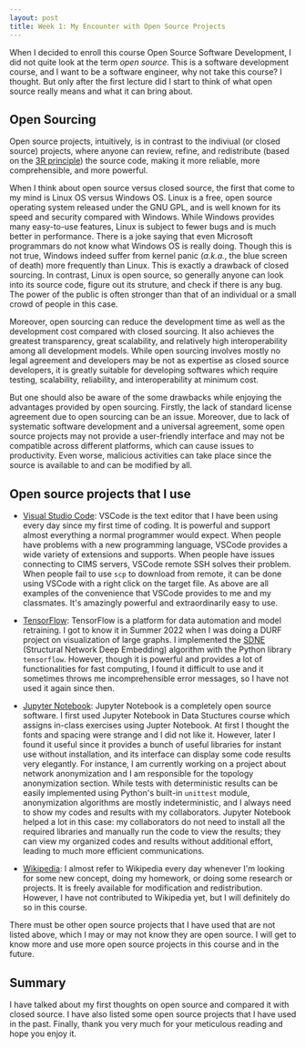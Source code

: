 ```yaml
---
layout: post
title: Week 1: My Encounter with Open Source Projects
---
```


When I decided to enroll this course Open Source Software Development, I did not quite look at the term *open source*. This is a software development course, and I want to be a software engineer, why not take this course? I thought. But only after the first lecture did I start to think of what open source really means and what it can bring about.

## Open Sourcing

Open source projects, intuitively, is in contrast to the indiviual (or closed source) projects, where anyone can review, refine, and redistribute (based on the [3R principle](https://en.wikipedia.org/wiki/Three_Rs_(animal_research))) the source code, making it more reliable, more comprehensible, and more powerful.

When I think about open source versus closed source, the first that come to my mind is Linux OS versus Windows OS. Linux is a free, open source operating system released under the GNU GPL, and is well known for its speed and security compared with Windows. While Windows provides many easy-to-use features, Linux is subject to fewer bugs and is much better in performance. There is a joke saying that even Microsoft programmars do not know what Windows OS is really doing. Though this is not true, Windows indeed suffer from kernel panic (*a.k.a.*, the blue screen of death) more frequently than Linux. This is exactly a drawback of closed sourcing. In contrast, Linux is open source, so generally anyone can look into its source code, figure out its struture, and check if there is any bug. The power of the public is often stronger than that of an individual or a small crowd of people in this case.

Moreover, open sourcing can reduce the development time as well as the development cost compared with closed sourcing. It also achieves the greatest transparency, great scalability, and relatively high interoperability among all development models. While open sourcing involves mostly no legal agreement and developers may be not as expertise as closed source developers, it is greatly suitable for developing softwares which require testing, scalability, reliability, and interoperability at minimum cost.

But one should also be aware of the some drawbacks while enjoying the advantages provided by open sourcing. Firstly, the lack of standard license agreement due to open sourcing can be an issue. Moreover, due to lack of systematic software development and a universal agreement, some open source projects may not provide a user-friendly interface and may not be compatible across different platforms, which can cause issues to productivity. Even worse, malicious activities can take place since the source is available to and can be modified by all.

## Open source projects that I use

- [Visual Studio Code](https://code.visualstudio.com): VSCode is the text editor that I have been using every day since my first time of coding. It is powerful and support almost everything a normal programmer would expect. When people have problems with a new programming language, VSCode provides a wide variety of extensions and supports. When people have issues connecting to CIMS servers, VSCode remote SSH solves their problem. When people fail to use `scp` to download from remote, it can be done using VSCode with a right click on the target file. As above are all examples of the convenience that VSCode provides to me and my classmates. It's amazingly powerful and extraordinarily easy to use.

- [TensorFlow](https://www.tensorflow.org): TensorFlow is a platform for data automation and model retraining. I got to know it in Summer 2022 when I was doing a DURF project on visualization of large graphs. I implemented the [SDNE](https://github.com/Charlie-XIAO/Large-graph-visualization/blob/master/embedders/previous_works/SDNE.py) (Structural Network Deep Embedding) algorithm with the Python library `tensorflow`. However, though it is powerful and provides a lot of functionalities for fast computing, I found it difficult to use and it sometimes throws me incomprehensible error messages, so I have not used it again since then.

- [Jupyter Notebook](https://jupyter.org): Jupyter Notebook is a completely open source software. I first used Jupyter Notebook in Data Stuctures course which assigns in-class exercises using Jupter Notebook. At first I thought the fonts and spacing were strange and I did not like it. However, later I found it useful since it provides a bunch of useful libraries for instant use without installation, and its interface can display some code results very elegantly. For instance, I am currently working on a project about network anonymization and I am responsible for the topology anonymization section. While tests with deterministic results can be easily implemented using Python's built-in `unittest` module, anonymization algorithms are mostly indeterministic, and I always need to show my codes and results with my collaborators. Jupyter Notebook helped a lot in this case: my collaborators do not need to install all the required libraries and manually run the code to view the results; they can view my organized codes and results without additional effort, leading to much more efficient communications.

- [Wikipedia](https://www.wikipedia.org): I almost refer to Wikipedia every day whenever I'm looking for some new concept, doing my homework, or doing some research or projects. It is freely available for modification and redistribution. However, I have not contributed to Wikipedia yet, but I will definitely do so in this course.

There must be other open source projects that I have used that are not listed above, which I may or may not know they are open source. I will get to know more and use more open source projects in this course and in the future.

## Summary

I have talked about my first thoughts on open source and compared it with closed source. I have also listed some open source projects that I have used in the past. Finally, thank you very much for your meticulous reading and hope you enjoy it.
